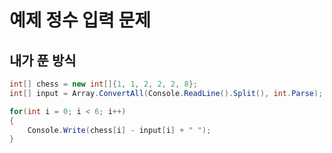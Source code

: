 # 예제 정수 입력 문제

## 내가 푼 방식
``` cs
int[] chess = new int[]{1, 1, 2, 2, 2, 8};
int[] input = Array.ConvertAll(Console.ReadLine().Split(), int.Parse);

for(int i = 0; i < 6; i++)
{
    Console.Write(chess[i] - input[i] + " ");
}
```